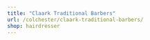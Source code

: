 ```yaml
---
title: "Claark Traditional Barbers"
url: /colchester/claark-traditional-barbers/
shop: hairdresser
---
```

